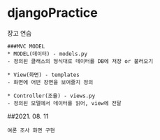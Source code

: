 # djangoPractice
장고 연습

```
###MVC MODEL
* MODEL(데이터) - models.py
- 정의된 클래스의 형식대로 데이터를 DB에 저장 or 불러오기

* View(화면) - templates
- 화면에 어떤 장면을 보여줄지 정의

* Controller(조율) - views.py
- 정의된 모델에서 데이터를 읽어, view에 전달

```




##2021. 08. 11
```
여론 조사 화면 구현
```
